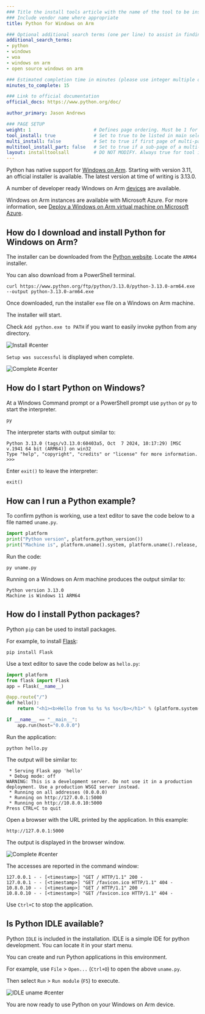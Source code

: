 ```yaml
---
### Title the install tools article with the name of the tool to be installed
### Include vendor name where appropriate
title: Python for Windows on Arm

### Optional additional search terms (one per line) to assist in finding the article
additional_search_terms:
- python
- windows
- woa
- windows on arm
- open source windows on arm

### Estimated completion time in minutes (please use integer multiple of 5)
minutes_to_complete: 15

### Link to official documentation
official_docs: https://www.python.org/doc/

author_primary: Jason Andrews

### PAGE SETUP
weight: 1                       # Defines page ordering. Must be 1 for first (or only) page.
tool_install: true              # Set to true to be listed in main selection page, else false
multi_install: false            # Set to true if first page of multi-page article, else false
multitool_install_part: false   # Set to true if a sub-page of a multi-page article, else false
layout: installtoolsall         # DO NOT MODIFY. Always true for tool install articles
---
```


Python has native support for [Windows on Arm](https://learn.microsoft.com/en-us/windows/arm/overview). Starting with version 3.11, an official installer is available. The latest version at time of writing is 3.13.0.

A number of developer ready Windows on Arm [devices](/learning-paths/laptops-and-desktops/intro/find-hardware/) are available.

Windows on Arm instances are available with Microsoft Azure. For more information, see [Deploy a Windows on Arm virtual machine on Microsoft Azure](/learning-paths/cross-platform/woa_azure/).

## How do I download and install Python for Windows on Arm?

The installer can be downloaded from the [Python website](https://www.python.org/downloads/windows/). Locate the `ARM64` installer.

You can also download from a PowerShell terminal.
```command
curl https://www.python.org/ftp/python/3.13.0/python-3.13.0-arm64.exe --output python-3.13.0-arm64.exe
```

Once downloaded, run the installer `exe` file on a Windows on Arm machine. 

The installer will start. 

Check `Add python.exe to PATH` if you want to easily invoke python from any directory.

![Install #center](/install-guides/_images/py1-woa.png)

`Setup was successful` is displayed when complete.

![Complete #center](/install-guides/_images/py2-woa.png)

## How do I start Python on Windows? 

At a Windows Command prompt or a PowerShell prompt use `python` or `py` to start the interpreter.

```cmd
py
```

The interpreter starts with output similar to:

```output
Python 3.13.0 (tags/v3.13.0:60403a5, Oct  7 2024, 10:17:29) [MSC v.1941 64 bit (ARM64)] on win32
Type "help", "copyright", "credits" or "license" for more information.
>>>
```

Enter `exit()` to leave the interpreter:

```python
exit()
```

## How can I run a Python example?

To confirm python is working, use a text editor to save the code below to a file named `uname.py`.

```python
import platform
print("Python version", platform.python_version())
print("Machine is", platform.uname().system, platform.uname().release, platform.uname().machine)
```

Run the code:

```console
py uname.py
```

Running on a Windows on Arm machine produces the output similar to:

```output
Python version 3.13.0
Machine is Windows 11 ARM64
```

## How do I install Python packages?

Python `pip` can be used to install packages. 

For example, to install [Flask](https://palletsprojects.com/p/flask/):
```console
pip install Flask
```

Use a text editor to save the code below as `hello.py`:

```python
import platform
from flask import Flask
app = Flask(__name__)

@app.route("/")
def hello():
    return "<h1><b>Hello from %s %s %s %s</b></h1>" % (platform.system(), platform.release(), platform.version(), platform.machine())

if __name__ == "__main__":
    app.run(host="0.0.0.0")
```

Run the application:
```console
python hello.py
```

The output will be similar to:
```output
 * Serving Flask app 'hello'
 * Debug mode: off
WARNING: This is a development server. Do not use it in a production deployment. Use a production WSGI server instead.
 * Running on all addresses (0.0.0.0)
 * Running on http://127.0.0.1:5000
 * Running on http://10.8.0.10:5000
Press CTRL+C to quit
```
Open a browser with the URL printed by the application. In this example:
```url
http://127.0.0.1:5000
```
The output is displayed in the browser window.

![Complete #center](/install-guides/_images/flask-woa.png)

The accesses are reported in the command window:

```output
127.0.0.1 - - [<timestamp>] "GET / HTTP/1.1" 200 -
127.0.0.1 - - [<timestamp>] "GET /favicon.ico HTTP/1.1" 404 -
10.8.0.10 - - [<timestamp>] "GET / HTTP/1.1" 200 -
10.8.0.10 - - [<timestamp>] "GET /favicon.ico HTTP/1.1" 404 -
```

Use `Ctrl+C` to stop the application.

## Is Python IDLE available?

Python `IDLE` is included in the installation. IDLE is a simple IDE for python development. You can locate it in your start menu.

You can create and run Python applications in this environment.

For example, use `File` > `Open...` (`Ctrl+O`) to open the above `uname.py`.

Then select `Run` > `Run module` (`F5`) to execute.

![IDLE uname #center](/install-guides/_images/py3-woa.png)


You are now ready to use Python on your Windows on Arm device. 
